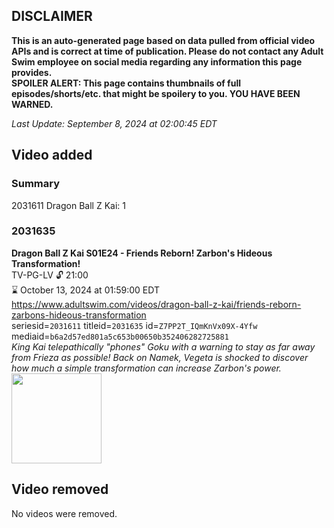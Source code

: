 ## DISCLAIMER
**This is an auto-generated page based on data pulled from official video APIs and is correct at time of publication. Please do not contact any Adult Swim employee on social media regarding any information this page provides.**  
**SPOILER ALERT: This page contains thumbnails of full episodes/shorts/etc. that might be spoilery to you. YOU HAVE BEEN WARNED.**  

_Last Update: September 8, 2024 at 02:00:45 EDT_
## Video added
### Summary
2031611 Dragon Ball Z Kai: 1  
### 2031635
**Dragon Ball Z Kai S01E24 - Friends Reborn! Zarbon's Hideous Transformation!**  
TV-PG-LV 🔓 21:00  
⌛ October 13, 2024 at 01:59:00 EDT  
https://www.adultswim.com/videos/dragon-ball-z-kai/friends-reborn-zarbons-hideous-transformation  
seriesid=`2031611` titleid=`2031635` id=`Z7PP2T_IQmKnVx09X-4Yfw` mediaid=`b6a2d57ed801a5c653b00650b352406282725881`  
_King Kai telepathically "phones" Goku with a warning to stay as far away from Frieza as possible! Back on Namek, Vegeta is shocked to discover how much a simple transformation can increase Zarbon's power._  
<a href="https://i.cdn.turner.com/adultswim/big/image-upload/thumbnails/thumb-2_image-155684057621713.jpg"><img src="https://i.cdn.turner.com/adultswim/big/image-upload/thumbnails/thumb-2_image-155684057621713.jpg" height="144px" /></a>
## Video removed
No videos were removed.  
